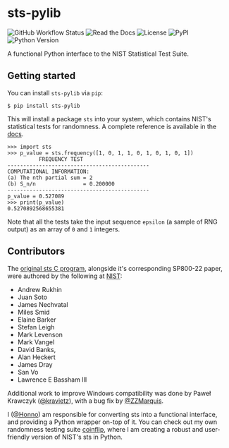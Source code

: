 # sts-pylib

![GitHub Workflow Status](https://img.shields.io/github/workflow/status/Honno/sts-pylib/Test%20package)
![Read the Docs](https://img.shields.io/readthedocs/sts-pylib)
![License](https://img.shields.io/badge/license-public%20domain-informational)
![PyPI](https://img.shields.io/pypi/v/sts-pylib)
![Python Version](https://img.shields.io/badge/python-3.6%2B-informational)

A functional Python interface to the NIST Statistical Test Suite.

## Getting started

You can install `sts-pylib` via `pip`:

```console
$ pip install sts-pylib
```

This will install a package `sts` into your system,
which contains NIST's statistical tests for randomness.
A complete reference is available in the [docs](https://sts-pylib.readthedocs.io/en/latest/).

```pycon
>>> import sts
>>> p_value = sts.frequency([1, 0, 1, 1, 0, 1, 0, 1, 0, 1])
	      FREQUENCY TEST
---------------------------------------------
COMPUTATIONAL INFORMATION:
(a) The nth partial sum = 2
(b) S_n/n               = 0.200000
---------------------------------------------
p_value = 0.527089
>>> print(p_value)
0.5270892568655381
```

Note that all the tests take the input sequence `epsilon`
(a sample of RNG output)
as an array of `0` and `1` integers.

## Contributors

The [original sts C program](https://csrc.nist.gov/Projects/Random-Bit-Generation/Documentation-and-Software),
alongside it's corresponding SP800-22 paper,
were authored by the following at [NIST](https://www.nist.gov/):

* Andrew Rukhin
* Juan Soto
* James Nechvatal
* Miles Smid
* Elaine Barker
* Stefan Leigh
* Mark Levenson
* Mark Vangel
* David Banks,
* Alan Heckert
* James Dray
* San Vo
* Lawrence E Bassham III

Additional work to improve Windows compatibility was done by
Paweł Krawczyk ([@kravietz](https://github.com/kravietz)),
with a bug fix by [@ZZMarquis](https://github.com/ZZMarquis).

I ([@Honno](https://github.com/Honno)) am responsible for
converting sts into a functional interface,
and providing a Python wrapper on-top of it.
You can check out my own randomness testing suite [coinflip](https://github.com/Honno/coinflip/),
where I am creating a robust and user-friendly
version of NIST's sts in Python.
